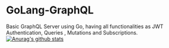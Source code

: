 # GoLang-GraphQL
Basic GraphQL Server using Go, having all functionalities as JWT Authentication, Queries , Mutations and Subscriptions.
[![Anurag's github stats](https://github-readme-stats.vercel.app/api?username=Jonsy13)](https://github.com/anuraghazra/github-readme-stats)
